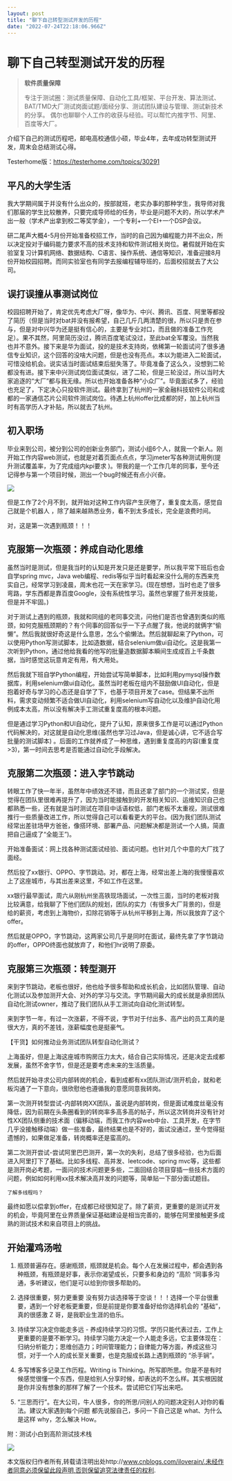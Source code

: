 ```yaml
---
layout: post
title: "聊下自己转型测试开发的历程"
date: "2022-07-24T22:18:06.966Z"
---
```

聊下自己转型测试开发的历程
=============

> **软件质量保障**
> 
> 专注于测试圈：测试质量保障、自动化工具/框架、平台开发、算法测试、BAT/TMD大厂测试岗面试题/面经分享、测试团队建设与管理、测试新技术的分享。 偶尔也聊聊个人工作的收获与经验。可以帮忙内推字节、阿里、百度等大厂。

介绍下自己的测试历程吧，邮电高校通信小硕，毕业4年，去年成功转型测试开发，周末会总结测试心得。

Testerhome版：https://testerhome.com/topics/30291

平凡的大学生活
-------

我大学期间属于并没有什么出众的，按部就班，老实办事的那种学生，我导师对我们那届的学生比较散养，只要完成导师给的任务，毕业是问题不大的，所以学术产出一般（学术产出拿到校二等奖学金），一个专利+一个EI+一个DSP会议。

研二尾声大概4-5月份开始准备校招工作，当时的自己因为编程能力并不出众，所以决定投对于编码能力要求不高的技术支持和软件测试相关岗位。暑假就开始在实验室复习计算机网络、数据结构、C语言、操作系统、通信等知识，准备迎接8月份开始校园招聘。而同实验室也有同学去报编程辅导班的，后面校招就去了大公司。

误打误撞从事测试岗位
----------

校园招聘开始了，肯定优先考虑大厂呀，像华为、中兴、腾讯、百度、阿里等都投了简历（但是当时对bat并没有报希望，自己几斤几两清楚的很，所以只是贵在参与，但是对中兴华为还是挺有信心的，主要是专业对口，而且做的准备工作充足）。果不其然，阿里简历没过，腾讯百度笔试没过，至此bat全军覆没。当然我也并不意外。接下来是华为面试，投的是技术支持岗，依稀第一轮面试问了很多通信专业知识，这个回答的没啥大问题，但是也没有亮点。本以为能进入二轮面试，可惜没给机会。说实话当时面试结束后挺失落了。毕竟准备了这么久，没想到二轮都没有进。接下来中兴测试岗位面试类似，进了二轮，但是三轮没过，所以当时大家追逐的“大厂”都与我无缘。所以也开始准备各种“小众厂”。毕竟面试多了，经验也充足了，下定决心只投软件测试。最终拿到了杭州的一家金融科技软件公司和成都的一家通信芯片公司软件测试岗位。待遇上杭州offer比成都的好，加上杭州当时有高学历人才补贴，所以就去了杭州。

初入职场
----

毕业来到公司，被分到公司的创新业务部门，测试小组6个人，就我一个新人。刚开始工作内容web测试，也就是对着页面点点点，学习jmeter写各种测试用例(提升测试覆盖率，为了完成组内kpi要求 )。带我的是一个工作几年的同事，至今还记得参与第一个项目时候，测出一个bug时候还有点小兴奋。

![](https://img-blog.csdnimg.cn/img_convert/d4ee34f3d941288849e8b85e69503b97.png)

但是工作了2个月不到，就开始对这种工作内容产生厌倦了，重复度太高，感觉自己就是个机器人 ，除了越来越熟悉业务，看不到太多成长，完全是浪费时间。

对，这是第一次遇到瓶颈！！！

克服第一次瓶颈：养成自动化思维
---------------

虽然当时是测试，但是我当时的认知是开发只是还是要学，所以我平常下班后也会自学spring mvc，Java web编程、redis等似乎当时看起来没什么用的东西来充实自己，经常学习到凌晨，周末也花一天在家学习。(现在想想，当时也走了很多弯路，学东西都是靠百度Google，没有系统性学习。虽然也掌握了些开发技能，但是并不牢固。)

对于测试上遇到的瓶颈，我就和同组的老同事交流，问他们是否也曾遇到类似的瓶颈，如何克服瓶颈期的？有个同事的回答似乎一下子点醒了我，他说的就俩字“偷懒”。然后我就很好奇这是什么意思，怎么个偷懒法。然后就聊起来了Python，可以使用Python写测试脚本，比如造数据，结合selenium做ui自动化。这是我第一次听到Python，通过他给我看的他写的批量造数据脚本瞬间生成成百上千条数据，当时感觉这玩意肯定有用，有大用处。

然后我就下班自学Python编程，开始尝试写简单脚本，比如利用pymysql操作数据库，利用selenium做ui自动化。虽然当时老板在组内不鼓励做UI自动化，但是抱着好奇与学习的心态还是自学了下，也基于项目开发了case。但结果不出所料，需求变动频繁不适合做UI自动化，利用selenium写自动化以及维护自动化用例成本太高，所以没有解决手工测试重复度高的根本问题。

但是通过学习Python和UI自动化，提升了认知，原来很多工作是可以通过Python代码解决的，对这就是自动化思维(虽然也学习过Java，但是诚心讲，它不适合写批量的测试脚本) 。后面的工作就养成了一种思维，遇到重复度高的内容(重复度>3)，第一时间去思考是否能通过自动化手段解决。

克服第二次瓶颈：进入字节跳动
--------------

转眼工作了快一年半，虽然年中绩效还不错，而且还拿了部门的一个测试奖，但是觉得在团队里很难再提升了，因为当时能接触到的开发相关知识、运维知识自己也都熟悉一些，还有就是当时测试在项目中话语权低，部门老板不太重视，测试很难推行一些质量改进工作，所以觉得自己可以看看更大的平台。(因为我们团队测试经常出差驻场甲方爸爸，像搭环境、部署产品、问题解决都是测试一个人搞，简直把自己逼成了“全能王”)。

开始准备面试：网上找各种测试面试经验、面试问题。也针对几个中意的大厂找了面经。

然后投了xx银行、OPPO、字节跳动。对，都在上海，经常出差上海的我慢慢喜欢上了这座城市，与其出差来这里，不如工作在这里。

xx银行最早面试，周六从刚杭州坐高铁现场面试，一次性三面，当时的老板对我比较满意，给我聊了下他们团队的规划，团队的实力（有很多大厂背景的)，但是给的薪资，考虑到上海物价，扣除花销等于从杭州平移到上海，所以我放弃了这个offer。

然后就是OPPO，字节跳动，这两家公司几乎是同时在面试，最终先拿了字节跳动的offer，OPPO终面也就放弃了，和他们hr说明了原委。

克服第三次瓶颈：转型测开
------------

来到字节跳动，老板也很好，他也给予很多帮助和成长机会，比如团队管理、自动化测试以及参加测开大会、对外的学习与交流。字节期间最大的成长就是承担团队自动化测试owner，推动了我们团队从手工测试向自动化测试转型。

来到字节一年，有过一次涨薪，不得不说，字节对于付出多、高产出的员工真的是很大方，真的不差钱，涨薪幅度也是挺豪气。

【干货】如何推动业务测试团队转型自动化测试？

上海虽好，但是上海这座城市购房压力太大，结合自己实际情况，还是决定去成都发展，虽然不舍字节，但是还是要考虑未来的生活质量。

然后就开始寻求公司内部转岗的机会，看到成都有xx团队测试/测开机会，就和老板沟通了一下意向，很欣慰他也遵循我的意愿同意我转岗。

第一次测开转型尝试-内部转岗XX团队，虽说是内部转岗，但是面试难度丝毫没有降低，因为前期在头条圈看到的转岗率多高多高的帖子，所以这次转岗并没有针对性XX团队侧重的技术面（偏移动端，而我工作内容web中台、工具开发，在字节几乎没接触移动端）做一些准备，最终结果也是不好的，面试没通过，至今觉得挺遗憾的，如果做足准备，转岗概率还是蛮高的。

第二次测开尝试-尝试阿里巴巴测开，第一次的失利，总结了很多经验，也为后面进入阿里打下了基础。比如多线程、高并发、leetcode、spring mvc等，这些都是测开岗必考题，一面问的技术问题更多些，二面回结合项目穿插一些技术方面的问题，例如如何利用xx技术解决高并发的问题等，简单贴一下部分面试题目。

    了解多线程吗？

最终如愿以偿拿到offer，在成都已经很知足了。除了薪资，更重要的是测试开发的机会，毕竟阿里在业界质量保证基础建设是相当完善的，能够在阿里接触更多成熟的测试技术和来自项目上的挑战。

开始灌鸡汤啦
------

1.  瓶颈普遍存在。感谢瓶颈，瓶颈就是机会。每个人在发展过程中，都会遇到各种瓶颈，有瓶颈是好事，表示你渴望成长，只要多和身边的 “高阶 “同事多沟通，多听建议，他们是可以给到你很多帮助的。
    
2.  选择很重要，努力更重要 没有努力谈选择等于空谈！！！选择一个平台很重要，遇到一个好老板更重要，但是前提是你要准备好给你选择机会的 “基础”，真的很感激 Z 哥，是我职业生涯的伯乐。
    
3.  持续学习决定你能走多远 - 养成持续学习的习惯。学历只能代表过去，工作上更重要的是要不断学习。持续学习能力决定一个人能走多远，它主要体现在：归纳分析能力；思维创造力；时间管理能力；自律能力等方面，养成这些习惯，对于一个人的成长至关重要，也是克服成长路上遇到瓶颈的 “杀手锏”。
    
4.  多写博客多记录工作历程。Writing is Thinking。所写即所思。你是不是有时候感觉很懂一个东西，但是给别人分享时候，却表达的不怎么样。其实根因就是你并没有想象的那样了解了一个技术。尝试把它们写出来吧。
    
5.  “三思而行”。在大公司，牛人很多，你的所思/问别人的问题决定别人对你的看法。建议大家遇到每个问题 都先说服自己，多问一下自己这是 what、为什么是这样 why，怎么解决 How。
    

附：测试小白到高阶测试技术栈

![](https://img-blog.csdnimg.cn/img_convert/933211f216798519234009a7d8cb25b8.png)

本文版权归作者所有,转载请注明出处http://www.cnblogs.com/iloverain/.未经作者同意必须保留此段声明,否则保留追究法律责任的权利.